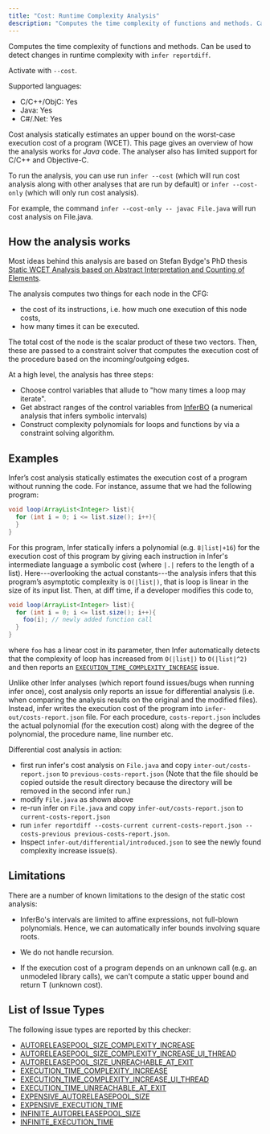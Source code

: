 ```yaml
---
title: "Cost: Runtime Complexity Analysis"
description: "Computes the time complexity of functions and methods. Can be used to detect changes in runtime complexity with `infer reportdiff`."
---
```


Computes the time complexity of functions and methods. Can be used to detect changes in runtime complexity with `infer reportdiff`.

Activate with `--cost`.

Supported languages:
- C/C++/ObjC: Yes
- Java: Yes
- C#/.Net: Yes

Cost analysis statically estimates an upper bound on the worst-case execution cost of a program (WCET). This page gives an overview of how the analysis works for *Java* code. The analyser also has limited support for C/C++ and Objective-C.

To run the analysis, you can use run `infer --cost` (which will run cost analysis along with other
analyses that are run by default) or `infer --cost-only` (which will only run cost analysis).

For example, the command `infer --cost-only -- javac File.java` will run
cost analysis on File.java.


## How the analysis works


Most ideas behind this analysis are based on Stefan Bydge's PhD thesis [Static WCET Analysis based on Abstract Interpretation and Counting of Elements](https://www.semanticscholar.org/paper/Static-WCET-Analysis-Based-on-Abstract-and-Counting-Bygde/ee5157164d497725c1f42dc6c475a59a87c99957).

The analysis computes two things for each node in the CFG:
- the cost of its instructions, i.e. how much one execution of this node costs,
- how many times it can be executed.

The total cost of the node is the scalar product of these two vectors. Then, these are passed to a constraint solver that computes the execution cost of the procedure based on the incoming/outgoing edges.


At a high level, the analysis has three steps:
- Choose control variables that allude to "how many times a loop may iterate".
- Get abstract ranges of the control variables from [InferBO](/docs/checker-bufferoverrun) (a numerical analysis that infers symbolic intervals)
- Construct complexity polynomials for loops and functions by via a constraint solving algorithm.



## Examples

Infer’s cost analysis statically estimates the execution cost of a
program without running the code. For instance, assume that we had the
following program:

```java
void loop(ArrayList<Integer> list){
  for (int i = 0; i <= list.size(); i++){
  }
}
```

For this program, Infer statically infers a polynomial (e.g. `8|list|+16`) for the execution cost of this program by giving each instruction in Infer's intermediate language a symbolic cost (where `|.|` refers to the length of a list). Here---overlooking the actual constants---the analysis infers that this program’s asymptotic complexity is `O(|list|)`, that is loop is linear in the size of its input list. Then, at diff time, if a developer modifies this code to,

```java
void loop(ArrayList<Integer> list){
  for (int i = 0; i <= list.size(); i++){
    foo(i); // newly added function call
  }
}
```

where `foo` has a linear cost in its parameter, then Infer automatically detects that the complexity of loop has increased from `O(|list|)` to `O(|list|^2)` and then reports an [`EXECUTION_TIME_COMPLEXITY_INCREASE`](/docs/all-issue-types#execution_time_complexity_increase) issue.



Unlike other Infer analyses (which report found issues/bugs when running infer once), cost analysis only reports an issue for differential analysis (i.e. when comparing the analysis results on the original and the modified files). Instead, infer writes the execution cost of the program into `infer-out/costs-report.json` file. For each procedure, `costs-report.json` includes the actual polynomial (for the execution cost) along with the degree of the polynomial, the procedure name, line number etc.

Differential cost analysis in action:
- first run infer's cost analysis on `File.java` and copy `inter-out/costs-report.json` to `previous-costs-report.json` (Note that the file should be copied outside the result directory because the directory will be removed in the second infer run.)
- modify `File.java` as shown above
- re-run infer on `File.java` and copy `infer-out/costs-report.json` to `current-costs-report.json`
- run `infer reportdiff --costs-current current-costs-report.json --costs-previous previous-costs-report.json`.
- Inspect `infer-out/differential/introduced.json` to see the newly found complexity increase issue(s).


## Limitations

There are a number of known limitations to the design of the static cost analysis:

- InferBo's intervals are limited to affine expressions, not full-blown polynomials. Hence, we can automatically infer bounds involving square roots.

- We do not handle recursion.

- If the execution cost of a program depends on an unknown call (e.g. an unmodeled library calls), we can't compute a static upper bound and return T (unknown cost).


## List of Issue Types

The following issue types are reported by this checker:
- [AUTORELEASEPOOL_SIZE_COMPLEXITY_INCREASE](/docs/all-issue-types#autoreleasepool_size_complexity_increase)
- [AUTORELEASEPOOL_SIZE_COMPLEXITY_INCREASE_UI_THREAD](/docs/all-issue-types#autoreleasepool_size_complexity_increase_ui_thread)
- [AUTORELEASEPOOL_SIZE_UNREACHABLE_AT_EXIT](/docs/all-issue-types#autoreleasepool_size_unreachable_at_exit)
- [EXECUTION_TIME_COMPLEXITY_INCREASE](/docs/all-issue-types#execution_time_complexity_increase)
- [EXECUTION_TIME_COMPLEXITY_INCREASE_UI_THREAD](/docs/all-issue-types#execution_time_complexity_increase_ui_thread)
- [EXECUTION_TIME_UNREACHABLE_AT_EXIT](/docs/all-issue-types#execution_time_unreachable_at_exit)
- [EXPENSIVE_AUTORELEASEPOOL_SIZE](/docs/all-issue-types#expensive_autoreleasepool_size)
- [EXPENSIVE_EXECUTION_TIME](/docs/all-issue-types#expensive_execution_time)
- [INFINITE_AUTORELEASEPOOL_SIZE](/docs/all-issue-types#infinite_autoreleasepool_size)
- [INFINITE_EXECUTION_TIME](/docs/all-issue-types#infinite_execution_time)
